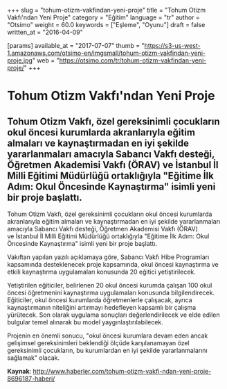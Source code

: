 +++
slug = "tohum-otizm-vakfindan-yeni-proje"
title = "Tohum Otizm Vakfı'ndan Yeni Proje"
category = "Eğitim"
language = "tr"
author = "Otsimo"
weight = 60.0
keywords = ["Eşleme", "Oyunu"]
draft = false
written_at = "2016-04-09"

[params]
available_at = "2017-07-07"
thumb = "https://s3-us-west-1.amazonaws.com/otsimo-en/imgsmall/tohum-otizm-vakfindan-yeni-proje.jpg"
web = "https://otsimo.com/tr/tohum-otizm-vakfindan-yeni-proje/"
+++


# Tohum Otizm Vakfı'ndan Yeni Proje

## Tohum Otizm Vakfı, özel gereksinimli çocukların okul öncesi kurumlarda akranlarıyla eğitim almaları ve kaynaştırmadan en iyi şekilde yararlanmaları amacıyla Sabancı Vakfı desteği, Öğretmen Akademisi Vakfı (ÖRAV) ve İstanbul İl Milli Eğitimi Müdürlüğü ortaklığıyla "Eğitime İlk Adım: Okul Öncesinde Kaynaştırma" isimli yeni bir proje başlattı.


Tohum Otizm Vakfı, özel gereksinimli çocukların okul öncesi kurumlarda akranlarıyla eğitim almaları ve kaynaştırmadan en iyi şekilde yararlanmaları amacıyla Sabancı Vakfı desteği, Öğretmen Akademisi Vakfı (ÖRAV) ve İstanbul İl Milli Eğitimi Müdürlüğü ortaklığıyla "Eğitime İlk Adım: Okul Öncesinde Kaynaştırma" isimli yeni bir proje başlattı.

Vakıftan yapılan yazılı açıklamaya göre, Sabancı Vakfı Hibe Programları kapsamında desteklenecek proje kapsamında, okul öncesi kaynaştırma ve etkili kaynaştırma uygulamaları konusunda 20 eğitici yetiştirilecek.

Yetiştirilen eğiticiler, belirlenen 20 okul öncesi kurumda çalışan 100 okul öncesi öğretmenini kaynaştırma uygulamaları konusunda bilgilendirecek. Eğiticiler, okul öncesi kurumlarda öğretmenlerle çalışacak, ayrıca kaynaştırmanın niteliğini artırmayı hedefleyen kapsamlı bir çalışma yürütecek. Son olarak uygulama sonuçları değerlendirilecek ve elde edilen bulgular temel alınarak bu model yaygınlaştırılabilecek.

Projenin en önemli sonucu, "okul öncesi kurumlara devam eden ancak gelişimsel gereksinimleri beklendiği ölçüde karşılanamayan özel gereksinimli çocukların, bu kurumlardan en iyi şekilde yararlanmalarını sağlamak" olacak.

**Kaynak**:
http://www.haberler.com/tohum-otizm-vakfi-ndan-yeni-proje-8696187-haberi/
